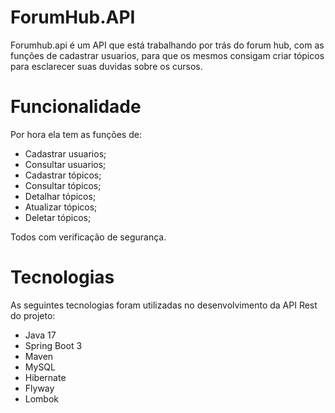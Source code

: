 # ForumHub.API
Forumhub.api é um API que está trabalhando por trás do forum hub, com as funções de cadastrar usuarios,
para que os mesmos consigam criar tópicos para esclarecer suas duvidas sobre os cursos.

# Funcionalidade
Por hora ela tem as funções de: 
- Cadastrar usuarios;
- Consultar usuarios;
- Cadastrar tópicos;
- Consultar tópicos;
- Detalhar tópicos;
- Atualizar tópicos;
- Deletar tópicos;

Todos com verificação de segurança.

# Tecnologias
As seguintes tecnologias foram utilizadas no desenvolvimento da API Rest do projeto:
- Java 17
- Spring Boot 3
- Maven
- MySQL
- Hibernate
- Flyway
- Lombok
